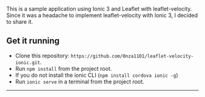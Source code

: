 This is a sample application using Ionic 3 and Leaflet with leaflet-velocity.
Since it was a headache to implement leaflet-velocity with Ionic 3, I decided to share it.

 ## Get it running
 * Clone this repository: `https://github.com/0nza1101/leaflet-velocity-ionic.git`.
 * Run `npm install` from the project root.
 * If you do not install the ionic CLI (`npm install cordova ionic -g`)
 * Run `ionic serve` in a terminal from the project root.
 ****
